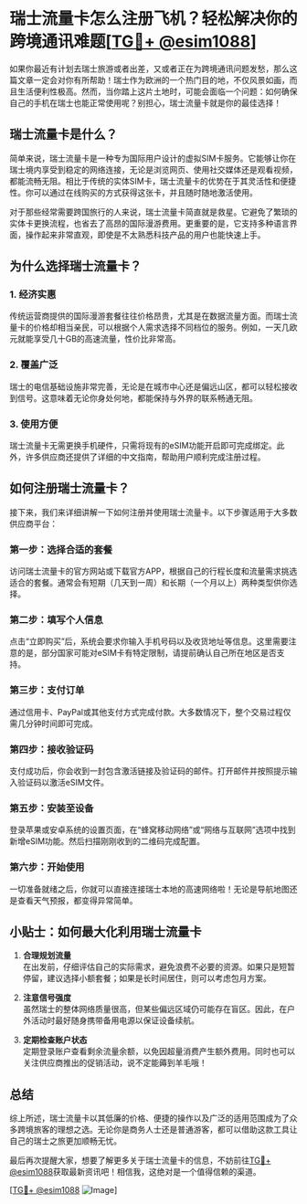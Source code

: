 # 瑞士流量卡怎么注册飞机？轻松解决你的跨境通讯难题[[TG💪+ @esim1088](https://t.me/s/esim1088)]

如果你最近有计划去瑞士旅游或者出差，又或者正在为跨境通讯问题发愁，那么这篇文章一定会对你有所帮助！瑞士作为欧洲的一个热门目的地，不仅风景如画，而且生活便利性极高。然而，当你踏上这片土地时，可能会面临一个问题：如何确保自己的手机在瑞士也能正常使用呢？别担心，瑞士流量卡就是你的最佳选择！

## 瑞士流量卡是什么？

简单来说，瑞士流量卡是一种专为国际用户设计的虚拟SIM卡服务。它能够让你在瑞士境内享受到稳定的网络连接，无论是浏览网页、使用社交媒体还是观看视频，都能流畅无阻。相比于传统的实体SIM卡，瑞士流量卡的优势在于其灵活性和便捷性。你可以通过在线购买的方式获得这张卡，并且随时随地激活使用。

对于那些经常需要跨国旅行的人来说，瑞士流量卡简直就是救星。它避免了繁琐的实体卡更换流程，也省去了高昂的国际漫游费用。更重要的是，它支持多种语言界面，操作起来非常直观，即使是不太熟悉科技产品的用户也能快速上手。

## 为什么选择瑞士流量卡？

### 1. **经济实惠**
传统运营商提供的国际漫游套餐往往价格昂贵，尤其是在数据流量方面。而瑞士流量卡的价格却相当亲民，可以根据个人需求选择不同档位的服务。例如，一天几欧元就能享受几十GB的高速流量，性价比非常高。

### 2. **覆盖广泛**
瑞士的电信基础设施非常完善，无论是在城市中心还是偏远山区，都可以轻松接收到信号。这意味着无论你身处何地，都能保持与外界的联系畅通无阻。

### 3. **使用方便**
瑞士流量卡无需更换手机硬件，只需将现有的eSIM功能开启即可完成绑定。此外，许多供应商还提供了详细的中文指南，帮助用户顺利完成注册过程。

## 如何注册瑞士流量卡？

接下来，我们来详细讲解一下如何注册并使用瑞士流量卡。以下步骤适用于大多数供应商平台：

### 第一步：选择合适的套餐
访问瑞士流量卡的官方网站或下载官方APP，根据自己的行程长度和流量需求挑选适合的套餐。通常会有短期（几天到一周）和长期（一个月以上）两种类型供你选择。

### 第二步：填写个人信息
点击“立即购买”后，系统会要求你输入手机号码以及收货地址等信息。这里需要注意的是，部分国家可能对eSIM卡有特定限制，请提前确认自己所在地区是否支持。

### 第三步：支付订单
通过信用卡、PayPal或其他支付方式完成付款。大多数情况下，整个交易过程仅需几分钟时间即可完成。

### 第四步：接收验证码
支付成功后，你会收到一封包含激活链接及验证码的邮件。打开邮件并按照提示输入验证码以激活eSIM文件。

### 第五步：安装至设备
登录苹果或安卓系统的设置页面，在“蜂窝移动网络”或“网络与互联网”选项中找到新增eSIM功能。然后扫描刚刚收到的二维码完成配置。

### 第六步：开始使用
一切准备就绪之后，你就可以直接连接瑞士本地的高速网络啦！无论是导航地图还是查看天气预报，都变得异常简单。

## 小贴士：如何最大化利用瑞士流量卡

1. **合理规划流量**  
   在出发前，仔细评估自己的实际需求，避免浪费不必要的资源。如果只是短暂停留，建议选择小额套餐；如果是长时间居住，则可以考虑包月方案。

2. **注意信号强度**  
   虽然瑞士的整体网络质量很高，但某些偏远区域仍可能存在盲区。因此，在户外活动时最好随身携带备用电源以保证设备续航。

3. **定期检查账户状态**  
   定期登录账户查看剩余流量余额，以免因超量消费产生额外费用。同时也可以关注供应商推出的促销活动，说不定能薅到羊毛哦！

## 总结

综上所述，瑞士流量卡以其低廉的价格、便捷的操作以及广泛的适用范围成为了众多跨境旅客的理想之选。无论你是商务人士还是普通游客，都可以借助这款工具让自己的瑞士之旅更加顺畅无忧。

最后再次提醒大家，想要了解更多关于瑞士流量卡的信息，不妨前往[TG💪+ @esim1088](https://t.me/s/esim1088)获取最新资讯吧！相信我，这绝对是一个值得信赖的渠道。

[[TG💪+ @esim1088](https://t.me/s/esim1088) ![Image](https://i.postimg.cc/4NQfJmqS/Snipaste-2025-05-13-00-14-12.png)]